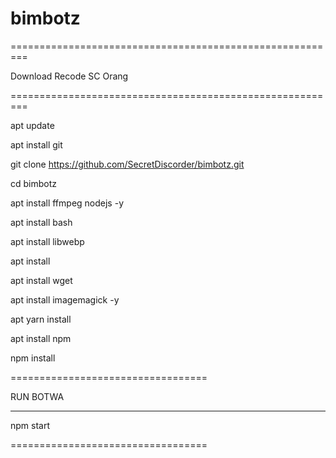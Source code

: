 # bimbotz
=========================================================

Download
Recode SC Orang

=========================================================

apt update 

apt install git

git clone https://github.com/SecretDiscorder/bimbotz.git

cd bimbotz

apt install ffmpeg nodejs -y

apt install bash

apt install libwebp

apt install

apt install wget

apt install imagemagick -y

apt yarn install

apt install npm

npm install


==================================

RUN BOTWA

----------------------------------

npm start

==================================
